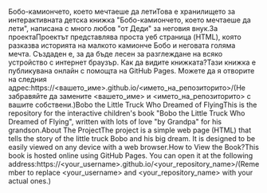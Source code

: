 Бобо-камиончето, което мечтаеше да летиТова е хранилището за интерактивната детска книжка "Бобо-камиончето, което мечтаеше да лети", 
написана с много любов "от Деди" за неговия внук.За проектаПроектът представлява проста уеб страница (HTML), която разказва историята 
на малкото камионче Бобо и неговата голяма мечта. Създаден е, за да бъде лесен за разглеждане на всяко устройство с интернет браузър.
Как да видите книжката?Тази книжка е публикувана онлайн с помощта на GitHub Pages. Можете да я отворите на следния адрес:https://<вашето_име>.github.io/<името_на_репозиторито>/(Не забравяйте да замените <вашето_име> и <името_на_репозиторито> с вашите собствени.)Bobo the Little Truck Who Dreamed of FlyingThis is the repository for the interactive children's book "Bobo the Little Truck Who Dreamed of Flying", written with lots of love "by Grandpa" for his grandson.About The ProjectThe project is a simple web page (HTML) that tells the story of the little truck Bobo and his big dream. It is designed to be easily viewed on any device with a web browser.How to View the Book?This book is hosted online using GitHub Pages. You can open it at the following address:https://<your_username>.github.io/<your_repository_name>/(Remember to replace <your_username> and <your_repository_name> with your actual ones.)
